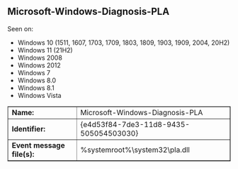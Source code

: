 ## Microsoft-Windows-Diagnosis-PLA

Seen on:
* Windows 10 (1511, 1607, 1703, 1709, 1803, 1809, 1903, 1909, 2004, 20H2)
* Windows 11 (21H2)
* Windows 2008
* Windows 2012
* Windows 7
* Windows 8.0
* Windows 8.1
* Windows Vista

<table border="1" class="docutils">
  <tbody>
    <tr>
      <td><b>Name:</b></td>
      <td>Microsoft-Windows-Diagnosis-PLA</td>
    </tr>
    <tr>
      <td><b>Identifier:</b></td>
      <td>{e4d53f84-7de3-11d8-9435-505054503030}</td>
    </tr>
    <tr>
      <td><b>Event message file(s):</b></td>
      <td>%systemroot%\system32\pla.dll</td>
    </tr>
  </tbody>
</table>

&nbsp;

